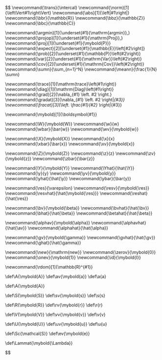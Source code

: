 $$
\newcommand{\trans}{\intercal}
\newcommand{\norm}[1]{\left\Vert#1\right\Vert}
\newcommand{\abs}[1]{\left|#1\right|}
\newcommand{\bbr}{\mathbb{R}}
\newcommand{\bbz}{\mathbb{Z}}
\newcommand{\bbc}{\mathbb{C}}

\newcommand{\argmin}[1]{\underset{#1}{\mathrm{argmin}}\,}
\newcommand{\projop}[1]{\underset{#1}{\mathrm{Proj}}\,}
\newcommand{\proj}[1]{\underset{#1}{\mybold{P}}}
\newcommand{\expect}[2]{\underset{#1}{\mathbb{E}}\left[#2\right]}
\newcommand{\prob}[2]{\underset{#1}{\mathbb{P}}\left(#2\right)}
\newcommand{\var}[2]{\underset{#1}{\mathrm{Var}}\left(#2\right)}
\newcommand{\cov}[2]{\underset{#1}{\mathrm{Cov}}\left(#2\right)}
\newcommand{\sumn}{\sum_{n=1}^N}
\newcommand{\meann}{\frac{1}{N} \sumn}

\newcommand{\trace}[1]{\mathrm{trace}\left(#1\right)}
\newcommand{\diag}[1]{\mathrm{Diag}\left(#1\right)}
\newcommand{\grad}[2]{\nabla_{#1} \left. #2 \right.}
\newcommand{\gradat}[3]{\nabla_{#1} \left. #2 \right|_{#3}}
\newcommand{\fracat}[3]{\left. \frac{#1}{#2} \right|_{#3}}

\newcommand{\mybold}[1]{\boldsymbol{#1}}

\newcommand{\W}{\mybold{W}}
\newcommand{\w}{w}
\newcommand{\wbar}{\bar{w}}
\newcommand{\wv}{\mybold{w}}

\newcommand{\X}{\mybold{X}}
\newcommand{\x}{x}
\newcommand{\xbar}{\bar{x}}
\newcommand{\xv}{\mybold{x}}

\newcommand{\Z}{\mybold{Z}}
\newcommand{\z}{z}
\newcommand{\zv}{\mybold{z}}
\newcommand{\zbar}{\bar{z}}

\newcommand{\Y}{\mybold{Y}}
\newcommand{\Yhat}{\hat{\Y}}
\newcommand{\y}{y}
\newcommand{\yv}{\mybold{y}}
\newcommand{\yhat}{\hat{\y}}
\newcommand{\ybar}{\bar{y}}

\newcommand{\res}{\varepsilon}
\newcommand{\resv}{\mybold{\res}}
\newcommand{\resvhat}{\hat{\mybold{\res}}}
\newcommand{\reshat}{\hat{\res}}

\newcommand{\bv}{\mybold{\beta}}
\newcommand{\bvhat}{\hat{\bv}}
\newcommand{\bhat}{\hat{\beta}}
\newcommand{\betahat}{\hat{\beta}}

\newcommand{\alphav}{\mybold{\alpha}}
\newcommand{\alphavhat}{\hat{\av}}
\newcommand{\alphahat}{\hat{\alpha}}

\newcommand{\gv}{\mybold{\gamma}}
\newcommand{\gvhat}{\hat{\gv}}
\newcommand{\ghat}{\hat{\gamma}}

\newcommand{\new}{\mathrm{new}}
\newcommand{\zerov}{\mybold{0}}
\newcommand{\onev}{\mybold{1}}
\newcommand{\id}{\mybold{I}}


\newcommand{\rdom}[1]{\mathbb{R}^{#1}}

\def\A{\mybold{A}}
\def\av{\mybold{a}}
\def\a{a}

\def\A{\mybold{A}}


\def\S{\mybold{S}}
\def\sv{\mybold{s}}
\def\s{s}

\def\R{\mybold{R}}
\def\rv{\mybold{r}}
\def\r{r}

\def\V{\mybold{V}}
\def\vv{\mybold{v}}
\def\v{v}

\def\U{\mybold{U}}
\def\uv{\mybold{u}}
\def\u{u}

\def\Sc{\mathcal{S}}
\def\ev{\mybold{e}}

\def\Lammat{\mybold{\Lambda}}


$$
